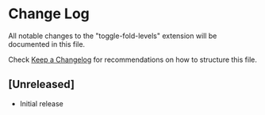 # Change Log

All notable changes to the "toggle-fold-levels" extension will be documented in this file.

Check [Keep a Changelog](http://keepachangelog.com/) for recommendations on how to structure this file.

## [Unreleased]

- Initial release